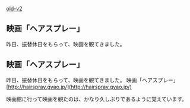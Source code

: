 [old-v2](ig071023-orig.html)

## 映画「ヘアスプレー」

昨日、振替休日をもらって、映画を観てきました。






## 映画「ヘアスプレー」


昨日、振替休日をもらって、映画を観てきました。
映画「ヘアスプレー」
  [http://hairspray.gyao.jp/](http://hairspray.gyao.jp/)


映画館に行って映画を観たのは、かなり久しぶりであるように覚えています。